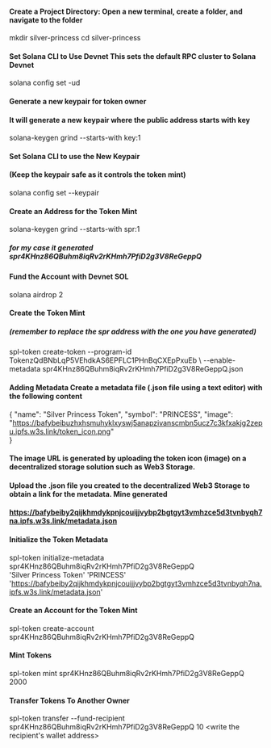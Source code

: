 #### Create a Project Directory: Open a new terminal, create a folder, and navigate to the folder 
mkdir silver-princess 
cd silver-princess

#### Set Solana CLI to Use Devnet This sets the default RPC cluster to Solana Devnet 
solana config set -ud

#### Generate a new keypair for token owner
#### It will generate a new keypair where the public address starts with key 
solana-keygen grind --starts-with key:1

#### Set Solana CLI to use the New Keypair 
#### (Keep the keypair safe as it controls the token mint)
solana config set --keypair <replace with your generated keypair>

#### Create an Address for the Token Mint
solana-keygen grind --starts-with spr:1
##### for my case it generated spr4KHnz86QBuhm8iqRv2rKHmh7PfiD2g3V8ReGeppQ

#### Fund the Account with Devnet SOL 
solana airdrop 2

#### Create the Token Mint
##### (remember to replace the spr address with the one you have generated)
spl-token create-token --program-id TokenzQdBNbLqP5VEhdkAS6EPFLC1PHnBqCXEpPxuEb \ --enable-metadata spr4KHnz86QBuhm8iqRv2rKHmh7PfiD2g3V8ReGeppQ.json

#### Adding Metadata Create a metadata file (.json file using a text editor) with the following content 
{
     "name": "Silver Princess Token",
     "symbol": "PRINCESS",
     "image": "https://bafybeibuzhxhsmuhyklxyswj5anapzivanscmbn5ucz7c3kfxakjg2zepu.ipfs.w3s.link/token_icon.png"     
}

#### The image URL is generated by uploading the token icon (image) on a decentralized storage solution such as Web3 Storage.

#### Upload the .json file you created to the decentralized Web3 Storage to obtain a link for the metadata. Mine generated
#### https://bafybeiby2qijkhmdykpnjcouijjvybp2bgtgyt3vmhzce5d3tvnbyqh7na.ipfs.w3s.link/metadata.json

#### Initialize the Token Metadata 
spl-token initialize-metadata spr4KHnz86QBuhm8iqRv2rKHmh7PfiD2g3V8ReGeppQ \
'Silver Princess Token' 'PRINCESS' \
'https://bafybeiby2qijkhmdykpnjcouijjvybp2bgtgyt3vmhzce5d3tvnbyqh7na.ipfs.w3s.link/metadata.json'

#### Create an Account for the Token Mint
spl-token create-account spr4KHnz86QBuhm8iqRv2rKHmh7PfiD2g3V8ReGeppQ

#### Mint Tokens
spl-token mint spr4KHnz86QBuhm8iqRv2rKHmh7PfiD2g3V8ReGeppQ 2000 <insert the created account>

#### Transfer Tokens To Another Owner
spl-token transfer --fund-recipient spr4KHnz86QBuhm8iqRv2rKHmh7PfiD2g3V8ReGeppQ 10 <write the recipient's wallet address>
